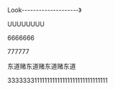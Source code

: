 Look--------------------》

UUUUUUUU

6666666

777777



东道赌东道赌东道赌东道

333333311111111111111111111111111111